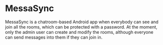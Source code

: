 # MessaSync

MessaSync is a chatroom-based Android app when everybody can see and join all the rooms, which can be protected with a password.
At the moment, only the admin user can create and modify the rooms, although everyone can send messages into them if they can join in.
